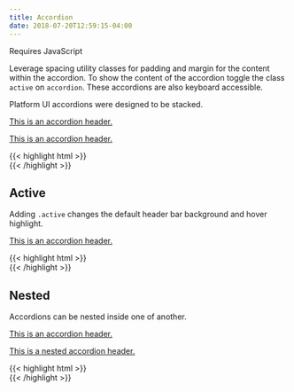 ```yaml
---
title: Accordion
date: 2018-07-20T12:59:15-04:00
---
```

<div class="block-container blocks mb-4">
  <div class="block">
    <div class="pill text--size-xs text-dark">
      <i class="pi-bolt mr-1 text-negative"></i>
      Requires <span class="text--bold ml-1">JavaScript</span>
    </div> 
  </div>
</div>

Leverage spacing utility classes for padding and margin for the content within the accordion.
To show the content of the accordion toggle the class `active` on `accordion`. These accordions are also keyboard accessible.

Platform UI accordions were designed to be stacked.

<div class="accordion">
  <a href="#" class="accordion__header px-3 py-3 flex--justify-between flex--align-center">
    <div class="flex flex--align-center">
      <p>This is an accordion header. </p>
    </div>
    <i class="pi-angle-down accordion__icon text-med-blue"></i>
  </a>
  <div class="accordion__content px-3 py-3">
    <p class="skeleton" data-lines="6"></p>
  </div>
</div>
<div class="accordion">
  <a href="#" class="accordion__header px-3 py-3 flex--justify-between flex--align-center">
    <div class="flex flex--align-center">
      <p>This is an accordion header. </p>
    </div>
    <i class="pi-angle-down accordion__icon text-med-blue"></i>
  </a>
  <div class="accordion__content px-3 py-3">
    <p class="skeleton" data-lines="6"></p>
  </div>
</div>

<div class="mt-3 mb-4">
{{< highlight html >}}
<div class="accordion">
  <a href="#" class="accordion__header">
    <!-- Accordion header goes here! -->
  </a>
  <div class="accordion__content">
    <!-- Accordion content goes here! -->
  </div>
</div>
{{< /highlight >}}
</div>


## Active 

Adding `.active` changes the default header bar background and hover highlight.

<div class="accordion active">
  <a href="#" class="accordion__header px-3 py-3 flex--justify-between flex--align-center">
    <div class="flex flex--align-center">
      <p>This is an accordion header.</p>
    </div>
    <i class="pi-angle-down accordion__icon text-med-blue"></i>
  </a>
  <div class="accordion__content px-3 py-3">
    <p class="skeleton" data-lines="6"></p>
  </div>
</div>

<div class="mt-3 mb-4">
{{< highlight html >}}
<div class="accordion active">
  <a href="#" class="accordion__header">
    <!-- Accordion header goes here! -->
  </a>
  <div class="accordion__content">
    <!-- Accordion content goes here! -->
  </div>
</div>
{{< /highlight >}}
</div>


## Nested

Accordions can be nested inside one of another.

<div class="accordion">
  <a href="#" class="accordion__header px-3 py-3 flex--justify-between flex--align-center">
    <div class="flex flex--align-center">
      <p>This is an accordion header.</p>
    </div>
    <i class="pi-angle-down accordion__icon text-med-blue"></i>
  </a>
  <div class="accordion__content">
    <div class="px-3 py-3">
      <p class="skeleton" data-lines="6"></p>
    </div>
    <div class="accordion">
      <a href="#" class="accordion__header px-3 py-3 flex flex--justify-between flex--align-center">
        <div class="flex flex--align-center">
          <p>This is a nested accordion header.</p>
        </div>
        <i class="pi-angle-down accordion__icon text-med-blue"></i>
      </a>
      <div class="accordion__content">
        <div class="px-3 py-3">
          <p class="skeleton" data-lines="6"></p>
        </div>
      </div>
    </div>
  </div>
</div>

<div class="mt-3 mb-4">
{{< highlight html >}}
<div class="accordion">
  <a href="#" class="accordion__header">
    <!-- Accordion header goes here! -->
  </a>
  <div class="accordion__content">
      <!-- Accordion content goes here! -->
    <div class="accordion">
      <a href="#" class="accordion__header">
        <!-- Nested accordion header goes here! -->
      </a>
      <div class="accordion__content">
        <!-- Nested accordion content goes here! -->
      </div>
    </div>
  </div>
</div>
{{< /highlight >}}
</div>
